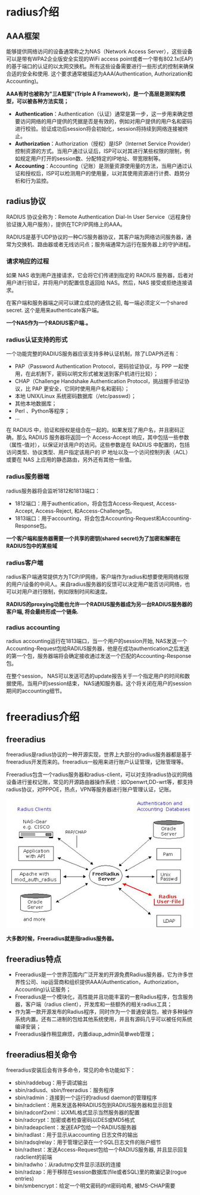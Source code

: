 # radius介绍

## AAA框架

能够提供网络访问的设备通常称之为NAS（Network Access Server），这些设备可以是带有WPA2企业版安全实现的WiFi access point或者一个带有802.1x(EAP)的基于端口的认证的以太网交换机。所有这些设备需要进行一些形式的控制来确保合适的安全和使用. 这个要求通常被描述为AAA(Authentication, Authorization和Accounting)。

 

**AAA有时也被称为"三A框架"(Triple A Framework)，是一个高层是测架构模型，可以被各种方法实现；**



- **Authentication**：Authentication（认证）通常是第一步，这一步用来确定想要访问网络的用户提供的凭据是否是有效的，例如对用户提供的用户名和密码进行校验。验证成功后session将会初始化，session将持续到网络连接被终止。
- **Authorization**：Authorization（授权）是ISP（Internet Service Provider）控制资源的方式。当用户通过认证后，ISP可以对其进行某些权限的限制，例如规定用户打开的session数、分配特定的IP地址、带宽限制等。
- **Accounting**：Accounting（记账）是测量资源使用量的方法，当用户通过认证和授权后，ISP可以检测用户的使用量，以对其使用资源进行计费、趋势分析和行为监控。



## radius协议

RADIUS 协议全称为：Remote Authentication Dial-In User Service（远程身份验证拨入用户服务），提供在TCP/IP网络上的AAA。

 

RADIUS是基于UDP协议的一种C/S服务器协议，其客户端为网络访问服务器，通常为交换机、路由器或者无线访问点；服务端通常为运行在服务器上的守护进程。



### 请求响应的过程

如果 NAS 收到用户连接请求，它会将它们传递到指定的 RADIUS 服务器，后者对用户进行验证，并将用户的配置信息返回给 NAS。然后，NAS 接受或拒绝连接请求。

 

在客户端和服务器端之间可以建立成功的通信之前, 每一端必须定义一个shared secret. 这个是用来authenticate客户端。

 

**一个NAS作为一个RADIUS客户端.。**



### radius认证支持的形式

一个功能完整的RADIUS服务器应该支持多种认证机制，除了LDAP外还有：

- PAP（Password Authentication Protocol，密码验证协议，与 PPP 一起使用，在此机制下，密码以明文形式被发送到客户机进行比较）；
- CHAP（Challenge Handshake Authentication Protocol，挑战握手验证协议，比 PAP 更安全，它同时使用用户名和密码）；
- 本地 UNIX/Linux 系统密码数据库（/etc/passwd）；
- 其他本地数据库；
- Perl 、Python等程序；
- ...



在 RADIUS 中，验证和授权是组合在一起的。如果发现了用户名，并且密码正确，那么 RADIUS 服务器将返回一个 Access-Accept 响应，其中包括一些参数（属性-值对），以保证对该用户的访问。这些参数是在 RADIUS 中配置的，包括访问类型、协议类型、用户指定该用户的 IP 地址以及一个访问控制列表（ACL）或要在 NAS 上应用的静态路由，另外还有其他一些值。

 

### radius服务器端

radius服务器将会监听1812和1813端口：

- 1812端口：用于authentication，将会包含Access-Request, Access-Accept, Access-Reject, 和Access-Challenge包。
- 1813端口：用于accounting，将会包含Accounting-Request和Accounting-Response包。

 

**一个客户端和服务器需要一个共享的密钥(shared secret)为了加密和解密在RADIUS包中的某些域**



### radius客户端

radius客户端通常提供方为TCP/IP网络，客户端作为radius和想要使用网络权限的用户/设备的中间人。来自radius服务器的反馈可以决定用户能否访问网络，也可以对用户进行限制，例如限制时间和速度。

 

**RADIUS的proxying功能也允许一个RADIUS服务器成为另一台RADIUS服务器的客户端, 将会最终形成一个链条.**

 



### radius accounting

radius accounting运行在1813端口，当一个用户的session开始, NAS发送一个Accounting-Request包给RADIUS服务器，他是在成功authentication之后发送的第一个包，服务器端将会确定接收通过发送一个匹配的Accounting-Response包。

 

在整个session， NAS可以发送可选的update报告关于一个指定用户的时间和数据使用。当用户的session结束， NAS通知服务器。这个将关闭在用户的session期间的accounting细节。





# freeradius介绍

## freeradius

freeradius是radius协议的一种开源实现，世界上大部分的radius服务器都是基于freeradius开发而来的。freeradius一般用来进行账户认证管理，记账管理等。

 

Freeradius包含一个radius服务器和radius-client，可以对支持radius协议的网络设备进行鉴权记账，常见的开源路由器操作系统：如Openwrt,DD-wrt等，都支持radius协议，对PPPOE，热点，VPN等服务器进行账户管理认证，记账。

![](statics/freeradius.png)

**大多数时候，Freeradius就是指radius服务器。**



## freeradius特点

- Freeradius是一个世界范围内广泛开发的开源免费Radius服务器，它为许多世界性公司、isp运营商和组织提供AAA(Authentication，Authorization，Accounting)认证服务；
- Freeradius是一个模块化，高性能并且功能丰富的一套Radius程序，包含服务器，客户端（radius client），开发库和一些额外的相关radius工具；
- 作为第一款开源发布的Radius程序，同时作为一个普通安装包，被许多种操作系统内置。还有二进制的包给其他系统使用，并且有源码几乎可以被任何系统编译安装；
- Freeradius操作稍显麻烦，内置diaup_admin简单web管理；



## freeradius相关命令

freeradius安装后会有许多命令，常见的命令功能如下：

- sbin/raddebug：用于调试输出
- sbin/radiusd、sbin/freeradius：服务程序
- sbin/radmin：连接到一个运行的radiusd daemon的管理程序
- bin/radclient：用来发送各种RADIUS包到RADIUS服务器和显示回复
- bin/radconf2xml：以XML格式显示当然服务器的配置
- bin/radcrypt：加密或者检查密码以DES或MD5格式
- bin/radeapclient：发送EAP包给一个RADIUS服务器
- bin/radlast：用于显示从accounting 日志文件的输出
- bin/radsqlrelay：用于管理记录在一个SQL日志文件的账户细节
- bin/radtest：发送Access-Request包给一个RADIUS服务器, 并且显示回复 radclient的前端
- bin/radwho：从radutmp文件显示活跃的连接
- bin/radzap：用于移除在session数据库(file或者SQL)里的欺骗记录(rogue entries)
- bin/smbencrypt：给定一个明文密码的nt密码哈希, 被MS-CHAP需要
